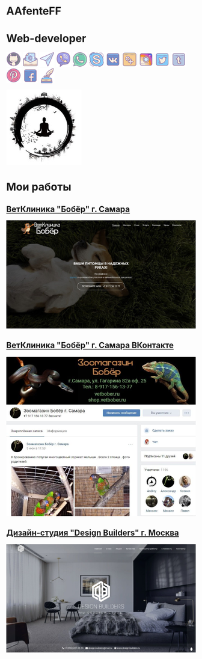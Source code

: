 # AAfenteFF
# Web-developer


<a href="https://github.com/AAfenteFF"><img src="https://github.com/AAfenteFF/aafenteff.github.io/blob/master/img/icons/github.png?raw=true" alt="GitHub"></a>
<a href="mailto:aafenteff@gmail.com"><img src="https://github.com/AAfenteFF/aafenteff.github.io/blob/master/img/icons/mail.png?raw=true" alt="Mail"></a>
<a href="http://t.me/AAfenteFF"><img src="https://github.com/AAfenteFF/aafenteff.github.io/blob/master/img/icons/telegram.png?raw=true" alt="Telegram"></a>
<a href="viber://chat?number=+79171176996"><img src="https://github.com/AAfenteFF/aafenteff.github.io/blob/master/img/icons/viber.png?raw=true" alt="Viber"></a>
<a href="https://api.whatsapp.com/send?phone=79171176996"><img src="https://github.com/AAfenteFF/aafenteff.github.io/blob/master/img/icons/whatsapp.png?raw=true" alt="WhatsApp"></a>
<a href="skype:aafenteff"><img src="https://github.com/AAfenteFF/aafenteff.github.io/blob/master/img/icons/skype.png?raw=true" alt="Skype"></a>
<a href="https://vk.com/aafenteff"><img src="https://github.com/AAfenteFF/aafenteff.github.io/blob/master/img/icons/vkontakte.png?raw=true" alt="VKontakte"></a>
<a href="https://ok.ru/aafenteff"><img src="https://github.com/AAfenteFF/aafenteff.github.io/blob/master/img/icons/odnoklassniki.png?raw=true" alt="Odnoklassniki"></a>
<a href="https://www.instagram.com/aafenteff/"><img src="https://github.com/AAfenteFF/aafenteff.github.io/blob/master/img/icons/instagram.png?raw=true" alt="Instagram"></a>
<a href="https://twitter.com/AAfenteFF"><img src="https://github.com/AAfenteFF/aafenteff.github.io/blob/master/img/icons/twitter.png?raw=true" alt="Twitter"></a>
<a href="https://aafenteff.tumblr.com/"><img src="https://github.com/AAfenteFF/aafenteff.github.io/blob/master/img/icons/tumblr.png?raw=true" alt="Tumblr"></a>
<a href="https://ru.pinterest.com/aafenteff/"><img src="https://github.com/AAfenteFF/aafenteff.github.io/blob/master/img/icons/pinterest.png?raw=true" alt="Pinterest"></a>
<a href="https://www.facebook.com/aafenteff"><img src="https://github.com/AAfenteFF/aafenteff.github.io/blob/master/img/icons/facebook.png?raw=true" alt="Facebook"></a>
<a href="https://www.stihi.ru/avtor/aafenteff"><img src="https://github.com/AAfenteFF/aafenteff.github.io/blob/master/img/icons/pen.png?raw=true" alt="СТихи.ру"></a>



![](https://github.com/AAfenteFF/aafenteff.github.io/blob/master/img/image/logo.jpg?raw=true)
# Мои работы
## [ВетКлиника "Бобёр" г. Самара](http://vetbober.ru)
![](https://github.com/AAfenteFF/aafenteff.github.io/blob/master/img/portfolio/Bober.jpg?raw=true)
## [ВетКлиника "Бобёр" г. Самара ВКонтакте](https://vk.com/boberzooshop)
![](https://github.com/AAfenteFF/aafenteff.github.io/blob/master/img/portfolio/Bober%20VK.jpg?raw=true)
## [Дизайн-студия "Design Builders" г. Москва](http://designbuilders.ru)
![](https://github.com/AAfenteFF/aafenteff.github.io/blob/master/img/portfolio/Design%20Builders.jpg?raw=true)

